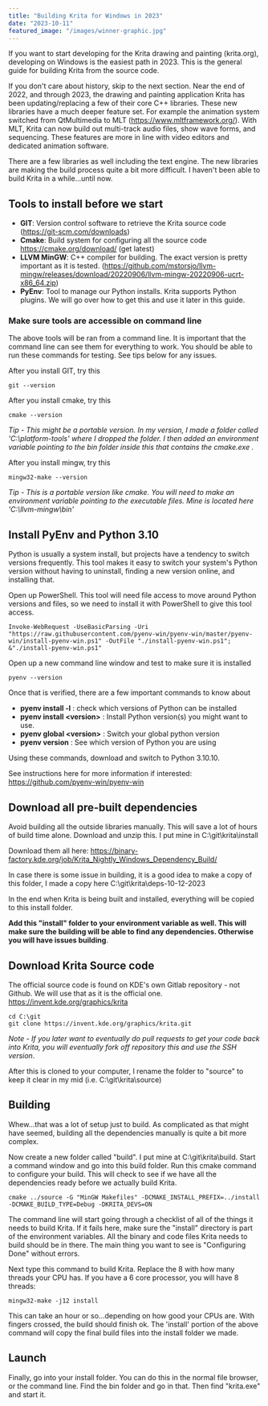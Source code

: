 ```yaml
---
title: "Building Krita for Windows in 2023"
date: "2023-10-11"
featured_image: "/images/winner-graphic.jpg"
---
```


If you want to start developing for the Krita drawing and painting  (krita.org), developing on Windows is the easiest path in 2023.  This is the general guide for building Krita from the source code.

If you don't care about history, skip to the next section. Near the end of 2022, and through 2023, the drawing and painting application Krita has been updating/replacing a few of their core C++ libraries. These new libraries have a much deeper feature set. For example the animation system switched from QtMultimedia to MLT (https://www.mltframework.org/). With MLT, Krita can now build out multi-track audio files, show wave forms, and sequencing. These features are more in line with video editors and dedicated animation software. 

There are a few libraries as well including the text engine. The new libraries are making the build process quite a bit more difficult.  I haven't been able to build Krita in a while...until now. 



## Tools to install before we start

  - **GIT**: Version control software to retrieve the Krita source code (https://git-scm.com/downloads)
  - **Cmake**: Build system for configuring all the source code https://cmake.org/download/ (get latest)
  - **LLVM MinGW**: C++ compiler for building. The exact version is pretty important as it is tested.  (https://github.com/mstorsjo/llvm-mingw/releases/download/20220906/llvm-mingw-20220906-ucrt-x86_64.zip)
- **PyEnv**: Tool to manage our Python installs. Krita supports Python plugins. We will go over how to get this and use it later in this guide. 

### Make sure tools are accessible on command line
The above tools will be ran from a command line. It is important that the command line can see them for everything to work. You should be able to run these commands for testing. See tips below for any issues.
  
After you install GIT, try this

    git --version
    
After you install cmake, try this

    cmake --version
*Tip - This might be a portable version. In my version, I made a folder called 'C:\platform-tools' where I dropped the folder.  I then added an environment variable pointing to the bin folder inside this that contains the cmake.exe .*

After you install mingw, try this

    mingw32-make --version
*Tip - This is a portable version like cmake. You will need to make an environment variable pointing to the executable files. Mine is located here 'C:\llvm-mingw\bin'*
 
 ## Install PyEnv and Python 3.10
 Python is usually a system install, but projects have a tendency to switch versions frequently. This tool makes it easy to switch your system's Python version without having to uninstall, finding a new version online, and installing that.

Open up PowerShell. This tool will need file access to move around Python versions and files, so we need to install it with PowerShell to give this tool access.

    Invoke-WebRequest -UseBasicParsing -Uri "https://raw.githubusercontent.com/pyenv-win/pyenv-win/master/pyenv-win/install-pyenv-win.ps1" -OutFile "./install-pyenv-win.ps1"; &"./install-pyenv-win.ps1"

Open up a new command line window and test to make sure it is installed

    pyenv --version
Once that is verified, there are a few important commands to know about

- **pyenv install -l** : check which versions of Python can be installed
- **pyenv install \<version>** : Install Python version(s) you might want to use.
- **pyenv global \<version>** : Switch your global python version
- **pyenv version** :  See which version of Python you are using

Using these commands, download and switch to Python 3.10.10. 


See instructions here for more information if interested: https://github.com/pyenv-win/pyenv-win

## Download all pre-built dependencies
Avoid building all the outside libraries manually. This will save a lot of hours of build time alone.  Download and unzip this. I put mine in C:\git\krita\install

Download them all here: https://binary-factory.kde.org/job/Krita_Nightly_Windows_Dependency_Build/

In case there is some issue in building, it is a good idea to make a copy of this folder, I made a copy here C:\git\krita\deps-10-12-2023

In the end when Krita is being built and installed, everything will be copied to this install folder. 

**Add this "install" folder to your environment variable as well. This will make sure the  building will be able to find any dependencies. Otherwise you will have issues building**.

## Download Krita Source code
The official source code is found on KDE's own Gitlab repository - not Github. We will use that as it is the official one.  https://invent.kde.org/graphics/krita

    cd C:\git
    git clone https://invent.kde.org/graphics/krita.git
*Note - If you later want to eventually do pull requests to get your code back into Krita, you will eventually fork off repository this and use the SSH version*.

After this is cloned to your computer, I rename the folder to "source" to keep it clear in my mid (i.e. C:\git\krita\source)

## Building
Whew...that was a lot of setup just to build. As complicated as that might have seemed, building all the dependencies manually is quite a bit more complex.

Now create a new folder called "build". I put mine at C:\git\krita\build. Start a command window and go into this build folder. Run this cmake command to configure your build. This will check to see if we have all the dependencies ready before we actually build Krita.

    cmake ../source -G "MinGW Makefiles" -DCMAKE_INSTALL_PREFIX=../install -DCMAKE_BUILD_TYPE=Debug -DKRITA_DEVS=ON

The command line will start going through a checklist of all of the things it needs to build Krita. If it fails here, make sure the "install" directory is part of the environment variables. All the binary and code files Krita needs to build should be in there. The main thing you want to see is "Configuring Done" without errors.

Next type this command to build Krita. Replace the 8 with how many threads your CPU has. If you have a 6 core processor, you will have 8 threads:
    
    mingw32-make -j12 install
   
   This can take an hour or so...depending on how good your CPUs are. With fingers crossed, the build should finish ok. The 'install' portion of the above command will copy the final build files into the install folder we made. 

## Launch 
Finally, go into your install folder. You can do this in the normal file browser, or the command line.  Find the bin folder and go in that. Then find "krita.exe" and start it. 